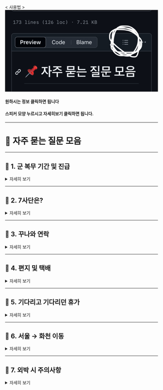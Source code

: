 
< 사용법 >
![이미지](image.png)

#### 원하시는 정보 클릭하면 됩니다
#### 스피커 모양 누르시고 자세히보기 클릭하면 됩니다.
---

# 📌 자주 묻는 질문 모음

---

## 📢 1. 군 복무 기간 및 진급
<details>
<summary>자세히 보기</summary>

### ▪ 총 복무 기간
기본적으로 총 1년 6개월입니다.

### ▪ 진급
- 이병 + 병장: 총 6개월  
- 일병: 6개월  
- 상병: 6개월  

> 이병 기간이 짧으면 병장 기간이 더 길어집니다.  
> 특히 월의 마지막 주에 입대한 경우 병장 복무 기간이 길어질 수 있습니다.

</details>

---

## 📢 2. 7사단은?
<details>
<summary>자세히 보기</summary>

### ▪ 동기제
- 3개월 단위 동기제  
- 예: 1-3월, 4-6월, 7-9월, 10-12월 입대자는 같은 동기입니다.

### ▪ 면회 / 외출 / 외박
- **면회:** 불가  
- **외출/외박:** 가능  
  - 분기 외박 1회  
  - 주말 외출 2회  
  - 월별 평일 외출 2회 *(부대마다 다를 수 있음)*  
  - 신청은 1~2주 전, 확정되면 취소나 변경은 드뭅니다.

> **분기 기준:** 1-3월 / 4-6월 / 7-9월 / 10-12월

### ▪ 위수지역
- 외출/외박 시 이동 가능한 범위로 **대부분 화천**입니다.  
- 특별한 사유 없이는 위수지역 외 이동은 불가능  
- **정확한 내용은 본인(남자친구)에게 확인하는 것이 가장 좋습니다.**  
- **휴가 시에는 위수지역 제한이 없습니다.**

### ▪ 생활관
- 최근엔 **동기 생활관**이 많지만  
  **GOP 등 특정 지역은 선임 생활관**이 기본  
- **침대 형태(2층/1층)**는 부대마다 다릅니다.

</details>

---

## 📢 3. 꾸나와 연락
<details>
<summary>자세히 보기</summary>

### ▪ 훈련소 기간
- 주말/공휴일에도 연락이 안 오는 경우는 거의 없습니다.  
- 종교 활동 등으로 **연락이 늦게 오는 경우**도 있으니 차분히 기다려 주세요.

### ▪ 자대 배치 후

- **휴대폰 사용 가능 시간**  
  - 평일: 17:30 ~ 21:00  
  - 주말: 08:30 ~ 21:00  

> 위병소 근무, 식사, 청소, 오대기 등으로 인해 연락이 늦어질 수 있습니다.  
> 대개 **오후 6시 이후** 연락이 올 가능성이 높습니다.  
> **야간 훈련 시에는** 휴대폰 사용이 며칠간 제한될 수도 있습니다.

### ▪ 자대에서의 사용 환경
- 훈련소에 비해 원활하게 연락 가능  
- 초기에는 적응 중이라 **연락이 뜸할 수 있음**  
- 부대마다 통화 가능 환경이 다르며, **남자친구의 탓이 아니니 여유 있는 기다림이 필요합니다.**

</details>

---

## 📢 4. 편지 및 택배
<details>
<summary>자세히 보기</summary>

### ▪ 훈련소 주소
- 강원도 화천군 화천읍 한묵령로 251 사서함 104-34호  
  7사단신병교육대대 0중대 소대 0번 000 훈련병  
  우편번호: 24108, 24109

> 편지를 보내고 언제 꾸나가 받은지 모릅니다. (`미배달` → `배달 준비` → `배달 완료`)

> 하지만 월요일 화요일에 간부님이 수거하셨다면 그 주에 받을 확률이 높아요.

### ▪ 준등기 VS 익특
- 두 방식 모두 속도 비슷하므로 **값싼 준등기 추천**
- 200g 초과 시 자동으로 익특으로 전환

### ▪ 꾸나가 보낸 편지
- 편지는 바로 발송되지 않으며 **모아 발송**, 수령까지 2~3주 소요  
> 수령 시점은 랜덤이며 예측 불가

### ▪ 택배 수령
- 위병소 또는 화천우체국 군사우편출장소 도착 → 간부님 수거 → 부대 배부  
> 상태 예: `미배달` → `배달 준비` → `배달 완료`

</details>

---

## 📢 5. 기다리고 기다리던 휴가
<details>
<summary>자세히 보기</summary>

### ▪ 휴가 받을 수 있나요?
- 열심히 하면 **직책 맡아 추가 휴가 가능**

### ▪ GOP 부대
- 외출/외박 대신 **휴가 일수 많음**

### ▪ 첫 휴가
- 입대 100일 전후, **3박 4일**, 붙여서 나오는 경우도  
- **GOP/GOPX**는 붙여서 나오는 경향 있음

### ▪ 만박과 찍턴
- **만박**: 14박 15일 최장  
- **찍턴**: 복귀했다 바로 다시 나옴 (정말 찍고 나오는 느낌)

</details>

---

## 📢 6. 서울 → 화천 이동
<details>
<summary>자세히 보기</summary>

### ▪ 주요 경로
1. 용산역 → 춘천역 → 화천터미널  
2. 용산역 → 남춘천역 → 춘천터미널 → 화천터미널  
3. 동서울터미널 → 화천터미널

### ▪ 소요 시간
- 춘천 ↔ 화천: 약 40분~1시간

### ▪ 꿀팁
- 버스 만차 대비해 여유 시간 확보  
- **티머니고 앱 사전 예매 가능**

</details>

---

## 📢 7. 외박 시 주의사항
<details>
<summary>자세히 보기</summary>

### ▪ 주의사항
- 군복 착용 필수, **사복 안 챙겨도 됨**  
- 눈 오는 날 외엔 취소 거의 없음  
- 위수지역 **절대 벗어나면 안 됨**

### ▪ 숙소 (펜션)
- 추천:  
  - **라포렌**: [예약하기](http://laforet98.com/contents/main.html)  
  - **비엔비**: [예약하기](http://www.bnbhouse.co.kr/html/index.html)  
  - **안녕하리**: [예약하기](https://www.hihari.co.kr/)

- 외박 신청 타이밍 놓치면 짤릴 수도 있음  
- 수수료 발생 가능성 고려

### ▪ 혼자 잘 모텔
- 추천 모텔: **호텔아리**, **제이모텔** (전화 예약)

</details>
